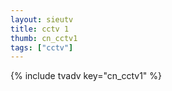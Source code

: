 ```yaml
---
layout: sieutv
title: cctv 1
thumb: cn_cctv1
tags: ["cctv"]
---
```

{% include tvadv key="cn_cctv1" %}